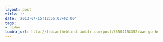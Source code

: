 ```yaml
---
layout: post
title: ''
date: '2013-07-15T12:55:03+02:00'
tags:
- video
tumblr_url: http://fabiantheblind.tumblr.com/post/55504158352/waergo-heizungen-fur-berlin-brandenburg-by
---
```

